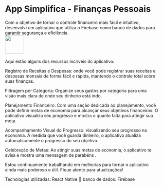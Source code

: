 <h1>App Simplifica - Finanças Pessoais</h1>
Com o objetivo de tornar o controle financeiro mais fácil e intuitivo, desenvolvi um aplicativo que utiliza o Firebase como banco de dados para garantir segurança e eficiência.

<div>
  <img  style='width:60' src=''/>
    <img href='https://ibb.co/YQL43W1'/>
    <img src=''/>
    <img src=''/>
    <img src=''/>
    <img src=''/>
</div>

Aqui estão alguns dos recursos incríveis do aplicativo:

Registro de Receitas e Despesas: onde você pode registrar suas receitas e despesas mensais de forma fácil e rápida, mantendo o controle total sobre suas finanças.

Filtragem por Categoria: Organize seus gastos por categoria para uma visão mais clara de onde seu dinheiro está indo.

Planejamento Financeiro: Com uma seção dedicada ao planejamento, você pode definir metas de economia para alcançar seus objetivos financeiros. O aplicativo visualiza seu progresso e mostra o quanto falta para atingir sua meta.

Acompanhamento Visual do Progresso: visualizando seu progresso na economia. À medida que você guarda dinheiro, o aplicativo atualiza automaticamente o progresso do seu objetivo.

Celebração de Metas: Ao atingir suas metas de economia, o aplicativo te avisa e mostra uma mensagem de parabéns .


Estou continuamente trabalhando em melhorias para tornar o aplicativo ainda mais poderoso e útil. Fique atento para atualizações!

Tecnologias utilizadas: 
React Native || banco de dados: Firebase
